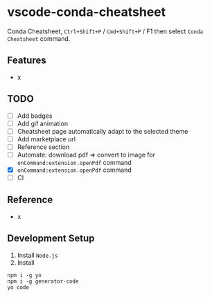 # vscode-conda-cheatsheet
Conda Cheatsheet, `Ctrl+Shift+P` / `Cmd+Shift+P` / F1 then select `Conda Cheatsheet` command.

## Features
- x

## TODO
- [ ] Add badges
- [ ] Add gif animation
- [ ] Cheatsheet page automatically adapt to the selected theme
- [ ] Add marketplace url
- [ ] Reference section
- [ ] Automate: download pdf => convert to image for `onCommand:extension.openPdf` command
- [x] `onCommand:extension.openPdf` command
- [ ] CI

## Reference
- x

## Development Setup
1. Install `Node.js`
2. Install
```
npm i -g yo
npm i -g generator-code
yo code
```
